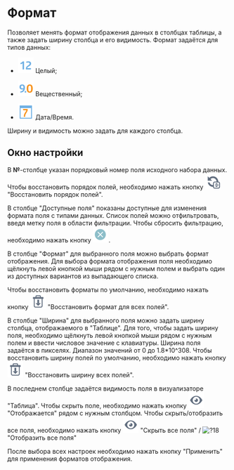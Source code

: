 # Формат

Позволяет менять формат отображения данных в столбцах таблицы, а также задать ширину столбца и его видимость.
Формат задаётся для типов данных:

* ![](../../media/app/icons/datatype_18/datatype_default-02.svg) Целый;

* ![](../../media/app/icons/datatype_18/datatype_default-03.svg) Вещественный;

* ![](../../media/app/icons/datatype_18/datatype_default-05.svg) Дата/Время.

Ширину и видимость можно задать для каждого столбца.

## Окно настройки

В **№**-столбце указан порядковый номер поля исходного набора данных.
Чтобы восстановить порядок полей, необходимо нажать кнопку ![?18](../../media/app/visualization/table/toolbar_18_139.svg) "Восстановить порядок полей".

В столбце "Доступные поля" показаны доступные для изменения формата поля с типами данных. Список полей можно отфильтровать, введя метку поля в области фильтрации. Чтобы сбросить фильтрацию, необходимо нажать кнопку ![?18](../../media/app/visualization/table/clean.svg).

В столбце "Формат" для выбранного поля можно выбрать формат отображения. Для выбора формата отображения поля необходимо щёлкнуть левой кнопкой мыши рядом с нужным полем и выбрать один из доступных вариантов из выпадающего списка.

Чтобы восстановить форматы по умолчанию, необходимо нажать кнопку ![?18](../../media/app/visualization/table/toolbar_18_127.svg) "Восстановить формат для всех полей".

В столбце "Ширина" для выбранного поля можно задать ширину столбца, отображаемого в "Таблице". Для того, чтобы задать ширину поля, необходимо щёлкнуть левой кнопкой мыши рядом с нужным полем и ввести числовое значение с клавиатуры. Ширина поля задаётся в пикселях. Диапазон значений от 0 до 1.8*10^308.
Чтобы восстановить ширину полей по умолчанию, необходимо нажать кнопку ![?18](../../media/app/visualization/table/toolbar_18_127.svg) "Восстановить ширину всех полей".

В последнем столбце задаётся видимость поля в визуализаторе "Таблица". Чтобы скрыть поле, необходимо нажать кнопку ![?18](../../media/app/visualization/table/eye.svg) "Отображается" рядом с нужным столбцом.
Чтобы скрыть/отобразить все поля, необходимо нажать кнопку ![?18](../../media/app/visualization/table/eye.svg) "Скрыть все поля" / ![?18](../../media/app/visualization/table/eye_off.svg) "Отобразить все поля"

После выбора всех настроек необходимо нажать кнопку "Применить" для применения форматов отображения.


